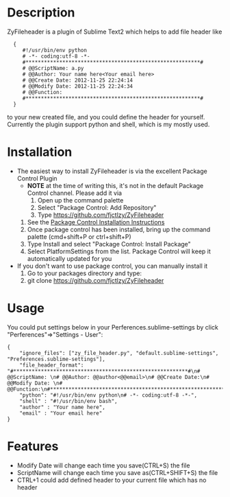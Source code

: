 # Description

ZyFileheader is a plugin of Sublime Text2 which helps to add file header like 

      {
         #!/usr/bin/env python
         # -*- coding:utf-8 -*-
         #*********************************************************#
         # @@ScriptName: a.py
         # @@Author: Your name here<Your email here>
         # @@Create Date: 2012-11-25 22:24:14
         # @@Modify Date: 2012-11-25 22:24:34
         # @@Function:
         #*********************************************************#
      }

to your new created file, and you could define the header for yourself. Currently the plugin support python and shell, which is my mostly used.

# Installation

* The easiest way to install ZyFileheader is via the excellent Package Control Plugin
    * **NOTE** at the time of writing this, it's not in the default Package Control channel. Please add it via
        1. Open up the command palette
        2. Select "Package Control: Add Repository"
        3. Type https://github.com/fjctlzy/ZyFileheader
    1. See the [Package Control Installation Instructions](http://wbond.net/sublime_packages/package_control/installation)
    2. Once package control has been installed, bring up the command palette (cmd+shift+P or ctrl+shift+P)
    3. Type Install and select "Package Control: Install Package"
    4. Select PlatformSettings from the list. Package Control will keep it automatically updated for you
* If you don't want to use package control, you can manually install it
    1. Go to your packages directory and type:
    2.    git clone https://github.com/fjctlzy/ZyFileheader

# Usage

You could put settings below in your Perferences.sublime-settings by click "Perferences"=>"Settings - User": 

    {
        "ignore_files": ["zy_file_header.py", "default.sublime-settings", "Preferences.sublime-settings"], 
        "file_header_format": "#*********************************************************#\n# @@ScriptName: \n# @@Author: @@author<@@email>\n# @@Create Date:\n# @@Modify Date: \n# @@Function:\n#*********************************************************#",
        "python": "#!/usr/bin/env python\n# -*- coding:utf-8 -*-",
        "shell" : "#!/usr/bin/env bash",
        "author" : "Your name here", 
        "email" : "Your email here"
    }

# Features
* Modify Date will change each time you save(CTRL+S) the file
* ScriptName will change each time you save as(CTRL+SHIFT+S) the file
* CTRL+1 could add defined header to your current file which has no header